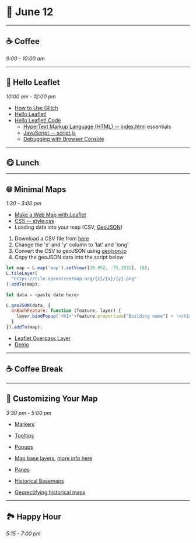 # 🍁 June 12

<hr>

## ☕ Coffee
_9:00 - 10:00 am_ 

<hr>

## 🍃 Hello Leaflet
_10:00 am - 12:00 pm_ 

- [How to Use Glitch](https://help.glitch.com/kb/section/2/)
- [Hello Leaflet!](https://hexagonal-sapphire-dress.glitch.me/)
- [Hello Leaflet! Code](https://glitch.com/edit/#!/hexagonal-sapphire-dress)
    - [HyperText Markup Language (HTML) -- index.html](https://developer.mozilla.org/en-US/docs/Web/HTML) essentials
    - [JavaScript -- script.js](https://developer.mozilla.org/en-US/docs/Web/JavaScript) 
    - [Debugging with Browser Console](https://firefox-source-docs.mozilla.org/devtools-user/browser_console/index.html)
    
    
<hr>

## 😋 Lunch

<hr>

## 🌐 Minimal Maps 
_1:30 - 3:00 pm_ 

- [Make a Web Map with Leaflet](https://blog.glitch.com/post/make-a-web-map-with-leaflet)
- [CSS -- style.css](https://developer.mozilla.org/en-US/docs/Web/CSS)
- Loading data into your map (CSV, [GeoJSON](https://leafletjs.com/examples/geojson/))

1. Download a CSV file from [here](https://github.com/AccessibilityMapping/AMP/tree/master/Data)
2. Change the 'x' and 'y' column to 'lat' and 'long'
3. Convert the CSV to geoJSON using [geojson.io](http://geojson.io)
4. Copy the geoJSON data into the script below

```js
let map = L.map('map').setView([39.952, -75.1932], 18); 
L.tileLayer(
  "https://tile.openstreetmap.org/{z}/{x}/{y}.png" 
).addTo(map);

let data = <paste date here>

L.geoJSON(data, {
  onEachFeature: function (feature, layer) {
    layer.bindPopup('<h1>'+feature.properties["Building name"] + '</h1>');
  }
}).addTo(map);
```

- [Leaflet Overpass Layer](https://github.com/GuillaumeAmat/leaflet-overpass-layer)
- [Demo](https://stackblitz.com/edit/leaflet-overpass-layer-demo?file=index.js)

<hr>

## ☕ Coffee Break

<hr>

## 🍭 Customizing Your Map
_3:30 pm - 5:00 pm_ 


- [Markers](https://leafletjs.com/examples/custom-icons/)
- [Tooltips](https://leafletjs.com/reference.html#tooltip)
- [Popups](https://leafletjs.com/reference.html#popup)


- [Map base layers](https://leaflet-extras.github.io/leaflet-providers/preview/), [more info here](https://github.com/leaflet-extras/leaflet-providers)
- [Panes](https://leafletjs.com/examples/map-panes/)
- [Historical Basemaps](https://github.com/aourednik/historical-basemaps)
- [Georectifying historical maps](https://www.davidrumsey.com/view/georeferencer)

<hr>

## 🏞️ Happy Hour
_5:15 - 7:00 pm_ 
